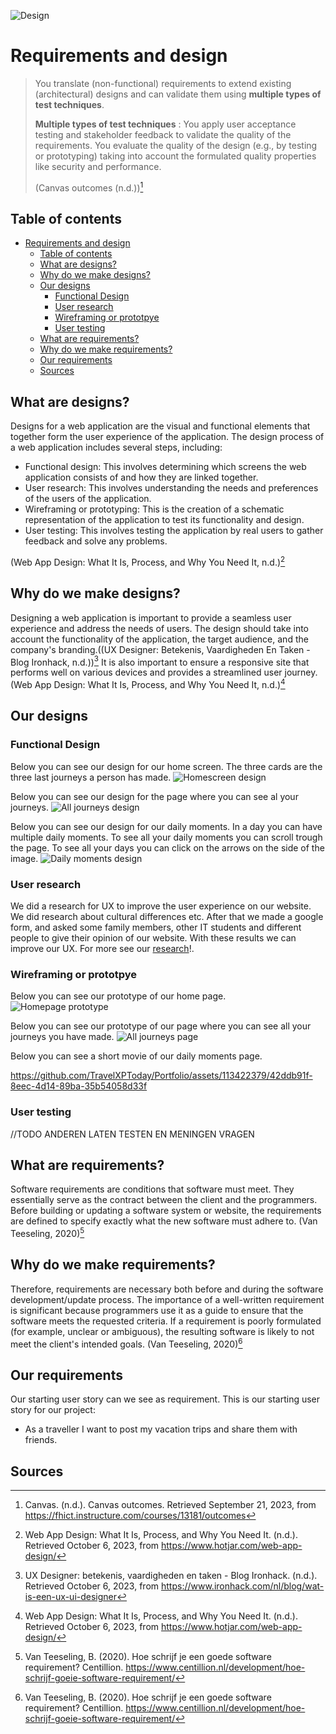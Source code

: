 ![Design](./../Images/Requirements-Design/DesignStartImage.png)

# Requirements and design

 > You translate (non-functional) requirements to extend existing (architectural) designs and can validate them using **multiple types of test techniques**.
 > 
 >**Multiple types of test techniques** : You apply user acceptance testing and stakeholder feedback to validate the quality of the requirements. You evaluate the quality of the design (e.g., by testing or prototyping) taking into account the formulated quality properties like security and performance.
>
>(Canvas outcomes (n.d.))[^1]

 ## Table of contents

- [Requirements and design](#requirements-and-design)
  - [Table of contents](#table-of-contents)
  - [What are designs?](#what-are-designs)
  - [Why do we make designs?](#why-do-we-make-designs)
  - [Our designs](#our-designs)
    - [Functional Design](#functional-design)
    - [User research](#user-research)
    - [Wireframing or prototpye](#wireframing-or-prototpye)
    - [User testing](#user-testing)
  - [What are requirements?](#what-are-requirements)
  - [Why do we make requirements?](#why-do-we-make-requirements)
  - [Our requirements](#our-requirements)
  - [Sources](#sources)

## What are designs?
Designs for a web application are the visual and functional elements that together form the user experience of the application. The design process of a web application includes several steps, including:
- Functional design: This involves determining which screens the web application consists of and how they are linked together.
- User research: This involves understanding the needs and preferences of the users of the application.
- Wireframing or prototyping: This is the creation of a schematic representation of the application to test its functionality and design.
- User testing: This involves testing the application by real users to gather feedback and solve any problems.

(Web App Design: What It Is, Process, and Why You Need It, n.d.)[^2]
## Why do we make designs?
Designing a web application is important to provide a seamless user experience and address the needs of users. The design should take into account the functionality of the application, the target audience, and the company's branding.((UX Designer: Betekenis, Vaardigheden En Taken - Blog Ironhack, n.d.))[^3] It is also important to ensure a responsive site that performs well on various devices and provides a streamlined user journey. (Web App Design: What It Is, Process, and Why You Need It, n.d.)[^2]
## Our designs

### Functional Design
Below you can see our design for our home screen. The three cards are the three last journeys a person has made.
![Homescreen design](./../Images/Requirements-Design/Homescreen_Design.png)

Below you can see our design for the page where you can see al your journeys.
![All journeys design](./../Images/Requirements-Design/AllJourneys_Design.png)

Below you can see our design for our daily moments. In a day you can have multiple daily moments. To see all your daily moments you can scroll trough the page. To see all your days you can click on the arrows on the side of the image.
![Daily moments design](./../Images/Requirements-Design/Dailymoments_Design.png)

### User research

We did a research for UX to improve the user experience on our website. We did research about cultural differences etc. After that we made a google form, and asked some family members, other IT students and different people to give their opinion of our website. With these results we can improve our UX. For more see our [research](/Portfolio/Research/UX_UI%20Research.docx)!.

### Wireframing or prototpye

Below you can see our prototype of our home page.
![Homepage prototype](./../Images/Requirements-Design/Homescreen_Prototype.png)

Below you can see our prototype of our page where you can see all your journeys you have made.
![All journeys page](./../Images/Requirements-Design/AllJourneys_Prototype.png)

Below you can see a short movie of our daily moments page.


https://github.com/TravelXPToday/Portfolio/assets/113422379/42ddb91f-8eec-4d14-89ba-35b54058d33f





### User testing

//TODO ANDEREN LATEN TESTEN EN MENINGEN VRAGEN
## What are requirements?
Software requirements are conditions that software must meet. They essentially serve as the contract between the client and the programmers. Before building or updating a software system or website, the requirements are defined to specify exactly what the new software must adhere to. (Van Teeseling, 2020)[^4]
## Why do we make requirements?
Therefore, requirements are necessary both before and during the software development/update process. The importance of a well-written requirement is significant because programmers use it as a guide to ensure that the software meets the requested criteria. If a requirement is poorly formulated (for example, unclear or ambiguous), the resulting software is likely to not meet the client's intended goals. (Van Teeseling, 2020)[^4]
## Our requirements
Our starting user story can we see as requirement. This is our starting user story for our project:
- As a traveller I want to post my vacation trips and share them with friends.
 ## Sources
 [^1]:Canvas. (n.d.). Canvas outcomes. Retrieved September 21, 2023, from https://fhict.instructure.com/courses/13181/outcomes

 [^2]: Web App Design: What It Is, Process, and Why You Need It. (n.d.). Retrieved October 6, 2023, from https://www.hotjar.com/web-app-design/

 [^3]: UX Designer: betekenis, vaardigheden en taken - Blog Ironhack. (n.d.). Retrieved October 6, 2023, from https://www.ironhack.com/nl/blog/wat-is-een-ux-ui-designer

 [^4]: Van Teeseling, B. (2020). Hoe schrijf je een goede software requirement? Centillion. https://www.centillion.nl/development/hoe-schrijf-goeie-software-requirement/
